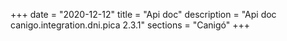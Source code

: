 +++
date        = "2020-12-12"
title       = "Api doc"
description = "Api doc canigo.integration.dni.pica 2.3.1"
sections    = "Canigó"
+++
